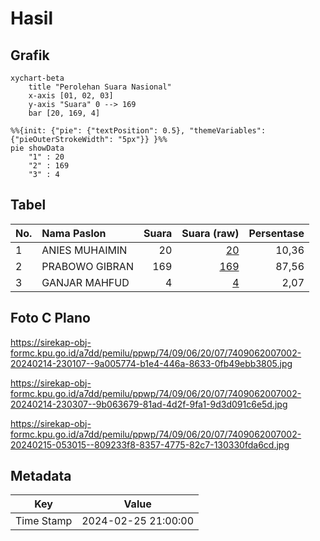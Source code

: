 # Hasil

## Grafik

```mermaid
xychart-beta
    title "Perolehan Suara Nasional"
    x-axis [01, 02, 03]
    y-axis "Suara" 0 --> 169
    bar [20, 169, 4]
```

```mermaid
%%{init: {"pie": {"textPosition": 0.5}, "themeVariables": {"pieOuterStrokeWidth": "5px"}} }%%
pie showData
    "1" : 20
    "2" : 169
    "3" : 4
```

## Tabel

| No. | Nama Paslon    | Suara | Suara (raw) | Persentase |
|:--- |:-------------- | -----:| -----------:| ----------:|
| 1   | ANIES MUHAIMIN | 20    | [20][p-1]   | 10,36      |
| 2   | PRABOWO GIBRAN | 169   | [169][p-2]  | 87,56      |
| 3   | GANJAR MAHFUD  | 4     | [4][p-3]    | 2,07       |


[p-1]: https://github.com/gigit-pemilu/pemilu-2024/blob/main/pilpres/hitung-suara/sub/74-sulawesi-tenggara/sub/09-konawe-utara/sub/06-lembo/sub/2007-taipa/sub/002-tps/sub/paslon-1.txt
[p-2]: https://github.com/gigit-pemilu/pemilu-2024/blob/main/pilpres/hitung-suara/sub/74-sulawesi-tenggara/sub/09-konawe-utara/sub/06-lembo/sub/2007-taipa/sub/002-tps/sub/paslon-2.txt
[p-3]: https://github.com/gigit-pemilu/pemilu-2024/blob/main/pilpres/hitung-suara/sub/74-sulawesi-tenggara/sub/09-konawe-utara/sub/06-lembo/sub/2007-taipa/sub/002-tps/sub/paslon-3.txt

## Foto C Plano

https://sirekap-obj-formc.kpu.go.id/a7dd/pemilu/ppwp/74/09/06/20/07/7409062007002-20240214-230107--9a005774-b1e4-446a-8633-0fb49ebb3805.jpg

https://sirekap-obj-formc.kpu.go.id/a7dd/pemilu/ppwp/74/09/06/20/07/7409062007002-20240214-230307--9b063679-81ad-4d2f-9fa1-9d3d091c6e5d.jpg

https://sirekap-obj-formc.kpu.go.id/a7dd/pemilu/ppwp/74/09/06/20/07/7409062007002-20240215-053015--809233f8-8357-4775-82c7-130330fda6cd.jpg


## Metadata

| Key        | Value               |
| ---------- | ------------------- |
| Time Stamp | 2024-02-25 21:00:00 |



